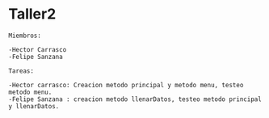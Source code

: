 # Taller2
```
Miembros:
```
```
-Hector Carrasco
-Felipe Sanzana
```
```
Tareas:
```
```
-Hector carrasco: Creacion metodo principal y metodo menu, testeo metodo menu.
-Felipe Sanzana : creacion metodo llenarDatos, testeo metodo principal y llenarDatos.
```
